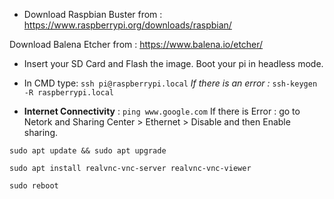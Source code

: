 * Download Raspbian Buster from : https://www.raspberrypi.org/downloads/raspbian/

Download Balena Etcher from : https://www.balena.io/etcher/

* Insert your SD Card and Flash the image.
Boot your pi in headless mode.

* In CMD type: ```ssh pi@raspberrypi.local```
*If there is an error :* ```ssh-keygen -R raspberrypi.local```

* **Internet Connectivity** : ```ping www.google.com```
If there is Error : go to Netork and Sharing Center > Ethernet > Disable and then Enable sharing.

```sudo apt update && sudo apt upgrade```

```sudo apt install realvnc-vnc-server realvnc-vnc-viewer```

```sudo reboot```
